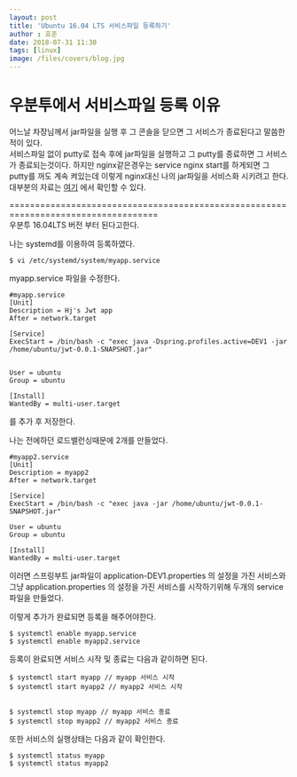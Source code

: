```yaml
---
layout: post
title: 'Ubuntu 16.04 LTS 서비스파일 등록하기'
author : 효준
date: 2018-07-31 11:30
tags: [linux]
image: /files/covers/blog.jpg
---
```


# 우분투에서 서비스파일 등록 이유

어느날 차장님께서 jar파일을 실행 후 그 콘솔을 닫으면 그 서비스가 종료된다고 말씀한 적이 있다.<br>
서비스파일 없이 putty로 접속 후에 jar파일을 실행하고 그 putty를 종료하면
그 서비스가 종료되는것이다. 하지만 nginx같은경우는 service nginx start를 하게되면
그 putty를 꺼도 계속 켜있는데 이렇게 nginx대신 나의 jar파일을 서비스화 시키려고 한다.
대부분의 자료는 <a href="http://nalpari0628.tistory.com/entry/CentOS%EC%97%90-SpringBoot-jar%ED%8C%8C%EC%9D%BC-%EC%84%9C%EB%B9%84%EC%8A%A4-%EB%93%B1%EB%A1%9D%ED%95%98%EA%B8%B0">여기</a> 에서 확인할 수 있다.

===================================================================================<br>
우분투 16.04LTS 버전 부터 된다고한다.

나는 systemd를 이용하여 등록하였다.

    $ vi /etc/systemd/system/myapp.service

myapp.service 파일을 수정한다.


    #myapp.service
    [Unit]
    Description = Hj's Jwt app
    After = network.target

    [Service]
    ExecStart = /bin/bash -c "exec java -Dspring.profiles.active=DEV1 -jar /home/ubuntu/jwt-0.0.1-SNAPSHOT.jar"


    User = ubuntu
    Group = ubuntu

    [Install]
    WantedBy = multi-user.target

를 추가 후 저장한다.

나는 전에하던 로드밸런싱때문에 2개를 만들었다.

    #myapp2.service
    [Unit]
    Description = myapp2
    After = network.target

    [Service]
    ExecStart = /bin/bash -c "exec java -jar /home/ubuntu/jwt-0.0.1-SNAPSHOT.jar"

    User = ubuntu
    Group = ubuntu

    [Install]
    WantedBy = multi-user.target

 이러면 스프링부트 jar파일이 application-DEV1.properties 의 설정을 가진 서비스와
 그냥 application.properties 의 설정을 가진 서비스를 시작하기위해 두개의 service파일을 만들었다.

 이렇게 추가가 완료되면 등록을 해주어야한다.

    $ systemctl enable myapp.service
    $ systemctl enable myapp2.service

 등록이 완료되면 서비스 시작 및 종료는 다음과 같이하면 된다.

    $ systemctl start myapp // myapp 서비스 시작
    $ systemctl start myapp2 // myapp2 서비스 시작


    $ systemctl stop myapp // myapp 서비스 종료
    $ systemctl stop myapp2 // myapp2 서비스 종료

또한 서비스의 실행상태는 다음과 같이 확인한다.

    $ systemctl status myapp
    $ systemctl status myapp2




